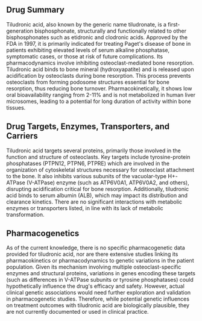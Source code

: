 ## Drug Summary
Tiludronic acid, also known by the generic name tiludronate, is a first-generation bisphosphonate, structurally and functionally related to other bisphosphonates such as etidronic and clodronic acids. Approved by the FDA in 1997, it is primarily indicated for treating Paget's disease of bone in patients exhibiting elevated levels of serum alkaline phosphatase, symptomatic cases, or those at risk of future complications. Its pharmacodynamics involve inhibiting osteoclast-mediated bone resorption. Tiludronic acid binds to bone mineral (hydroxyapatite) and is released upon acidification by osteoclasts during bone resorption. This process prevents osteoclasts from forming podosome structures essential for bone resorption, thus reducing bone turnover. Pharmacokinetically, it shows low oral bioavailability ranging from 2-11% and is not metabolized in human liver microsomes, leading to a potential for long duration of activity within bone tissues.

## Drug Targets, Enzymes, Transporters, and Carriers
Tiludronic acid targets several proteins, primarily those involved in the function and structure of osteoclasts. Key targets include tyrosine-protein phosphatases (PTPN12, PTPN6, PTPRE) which are involved in the organization of cytoskeletal structures necessary for osteoclast attachment to the bone. It also inhibits various subunits of the vacuolar-type H+-ATPase (V-ATPase) enzyme (such as ATP6V0A1, ATP6V0A2, and others), disrupting acidification critical for bone resorption. Additionally, tiludronic acid binds to serum albumin (ALB), which may impact its distribution and clearance kinetics. There are no significant interactions with metabolic enzymes or transporters listed, in line with its lack of metabolic transformation.

## Pharmacogenetics
As of the current knowledge, there is no specific pharmacogenetic data provided for tiludronic acid, nor are there extensive studies linking its pharmacokinetics or pharmacodynamics to genetic variations in the patient population. Given its mechanism involving multiple osteoclast-specific enzymes and structural proteins, variations in genes encoding these targets (such as differences in V-ATPase subunits or tyrosine phosphatases) could hypothetically influence the drug's efficacy and safety. However, actual clinical genetic associations would need further exploration and validation in pharmacogenetic studies. Therefore, while potential genetic influences on treatment outcomes with tiludronic acid are biologically plausible, they are not currently documented or used in clinical practice.
